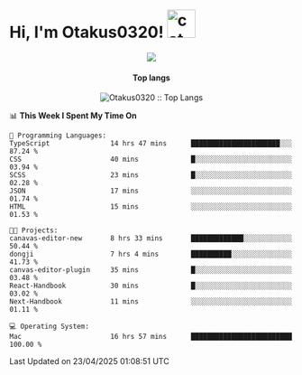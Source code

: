 <h1> Hi, I'm Otakus0320! <img src="https://media.giphy.com/media/mGcNjsfWAjY5AEZNw6/giphy.gif" width="50" alt="cat"></h1>

<p align="center"><a href="https://wakatime.com/@044d69d0-1253-4f60-96b6-5d19a0f9dde5"><img src="https://wakatime.com/badge/user/044d69d0-1253-4f60-96b6-5d19a0f9dde5.svg" /></a></p>

<h4 align="center">Top langs</h4>

<p align="center"><img src="https://github-readme-stats.vercel.app/api/top-langs/?username=Otakus0320&langs_count=10&theme=tokyonight&layout=compact&timestamp={{random_number}}" alt="Otakus0320 :: Top Langs" /></p>

<!--START_SECTION:waka-->
📊 **This Week I Spent My Time On** 

```text
💬 Programming Languages: 
TypeScript               14 hrs 47 mins      ██████████████████████░░░   87.24 % 
CSS                      40 mins             █░░░░░░░░░░░░░░░░░░░░░░░░   03.94 % 
SCSS                     23 mins             █░░░░░░░░░░░░░░░░░░░░░░░░   02.28 % 
JSON                     17 mins             ░░░░░░░░░░░░░░░░░░░░░░░░░   01.74 % 
HTML                     15 mins             ░░░░░░░░░░░░░░░░░░░░░░░░░   01.53 % 

🐱‍💻 Projects: 
canavas-editor-new       8 hrs 33 mins       █████████████░░░░░░░░░░░░   50.44 % 
dongji                   7 hrs 4 mins        ██████████░░░░░░░░░░░░░░░   41.73 % 
canvas-editor-plugin     35 mins             █░░░░░░░░░░░░░░░░░░░░░░░░   03.48 % 
React-Handbook           30 mins             █░░░░░░░░░░░░░░░░░░░░░░░░   03.02 % 
Next-Handbook            11 mins             ░░░░░░░░░░░░░░░░░░░░░░░░░   01.11 % 

💻 Operating System: 
Mac                      16 hrs 57 mins      █████████████████████████   100.00 % 
```


 Last Updated on 23/04/2025 01:08:51 UTC
<!--END_SECTION:waka-->
